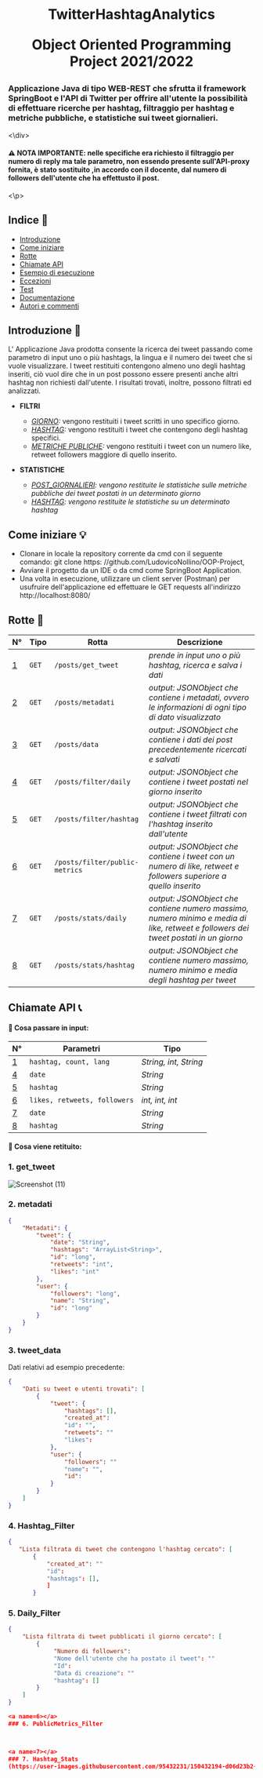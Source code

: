 <p align = "center">



<h1 align="center">TwitterHashtagAnalytics

Object Oriented Programming Project 2021/2022

### Applicazione Java di tipo WEB-REST che sfrutta il framework SpringBoot e l'API di Twitter per offrire all'utente la possibilità di effettuare ricerche per hashtag, filtraggio per hashtag e metriche pubbliche, e statistiche sui tweet giornalieri.

<\div>

#### :warning: NOTA IMPORTANTE: nelle specifiche era richiesto il filtraggio per numero di reply ma tale parametro, non essendo presente sull'API-proxy fornita, è stato sostituito ,in accordo con il docente, dal numero di followers dell'utente che ha effettusto il post.
<\p>

## **Indice** :bookmark_tabs:
* [Introduzione](#intro)
* [Come iniziare](#config)
* [Rotte](#rotte)
* [Chiamate API](#calls)
* [Esempio di esecuzione](#ex)
* [Eccezioni](#eccez)
* [Test](#test)
* [Documentazione](#doc)
* [Autori e commenti](#autor)

<a name="intro"></a>
## Introduzione :mega:

 L' Applicazione Java prodotta consente la ricerca dei tweet passando come parametro di input uno o più hashtags, la lingua e il numero dei tweet che si vuole visualizzare. I tweet restituiti contengono almeno uno degli hashtag inseriti, ciò vuol dire che in un post possono essere presenti anche altri hashtag non richiesti dall'utente.
 I risultati trovati, inoltre, possono filtrati ed analizzati.
* **FILTRI** 
  * *[GIORNO](#4):* vengono restituiti i tweet scritti in uno specifico giorno.
  * *[HASHTAG](#5):* vengono restituiti i tweet che contengono degli hashtag specifici.
  * *[METRICHE PUBLICHE](#6):* vengono restituiti i tweet con un numero like, retweet followers maggiore di quello inserito.

* **STATISTICHE** 
  * *[POST_GIORNALIERI](#7): vengono restituite le statistiche sulle metriche pubbliche dei tweet postati in un determinato giorno* 
  * *[HASHTAG](#8): vengono restituite le statistiche su un determinato hashtag* 
  
  <a name="config"></a>
## Come iniziare :bulb:
 * Clonare in locale la repository corrente da cmd con il seguente comando: git clone https: //github.com/LudovicoNollino/OOP-Project,
 * Avviare il progetto da un IDE o da cmd come SpringBoot Application.
 * Una volta in esecuzione, utilizzare un client server (Postman) per usufruire dell'applicazione ed effettuare le GET requests all'indirizzo http://localhost:8080/
 
 <a name="rotte"></a>
## Rotte :ship:

 N° |Tipo | Rotta | Descrizione
 ----- | ------------ | -------------------- | ----------------------
 [1](#1) |` GET ` | `/posts/get_tweet` | *prende in input uno o più hashtag, ricerca e salva i dati*
 [2](#2) |` GET ` | `/posts/metadati` | *output: JSONObject che contiene i metadati, ovvero le informazioni di ogni tipo di dato visualizzato*
 [3](#3) |` GET ` | `/posts/data` | *output: JSONObject che contiene i dati dei post precedentemente ricercati e salvati*
 [4](#4) |` GET ` | `/posts/filter/daily` | *output: JSONObject che contiene i tweet postati nel giorno inserito*
 [5](#5) |` GET ` | `/posts/filter/hashtag` | *output: JSONObject che contiene i tweet filtrati con l'hashtag inserito dall'utente*
 [6](#6) |` GET ` | `/posts/filter/public-metrics` | *output: JSONObject che contiene i tweet con un numero di like, retweet e followers superiore a quello inserito*
 [7](#7) |` GET ` | `/posts/stats/daily` | *output: JSONObject che contiene numero massimo, numero minimo e media di like, retweet e followers dei tweet postati in un giorno*
 [8](#8) |` GET ` | `/posts/stats/hashtag` | *output: JSONObject che contiene numero massimo, numero minimo e media degli hashtag per tweet*
 
 <a name="param"></a>
## Chiamate API :telephone_receiver:

#### :memo: Cosa passare in input:

N° | Parametri | Tipo 
----- | ------------ | -------------------- 
[1](#1) | `hashtag, count, lang` | *String, int, String*
[4](#4) | `date` | *String*
[5](#5) | `hashtag` | *String* 
[6](#6) | `likes, retweets, followers` | *int, int, int* 
[7](#7) | `date` | *String* 
[8](#8) | `hashtag` | *String* 

#### :page_with_curl: Cosa viene retituito:

<a name=1></a>
### 1. get_tweet

![Screenshot (11)](https://user-images.githubusercontent.com/95432231/150433081-3b794f8a-d582-4aee-8355-f50ed9b22b3c.png)

### 2. metadati

```json
{
    "Metadati": {
        "tweet": {
            "date": "String",
            "hashtags": "ArrayList<String>",
            "id": "long",
            "retweets": "int",
            "likes": "int"
        },
        "user": {
            "followers": "long",
            "name": "String",
            "id": "long"
        }
    }
}
```

<a name=3></a>
### 3. tweet_data
Dati relativi ad esempio precedente:
```json
{
    "Dati su tweet e utenti trovati": [
        {
            "tweet": {
                "hashtags": [],
                "created_at": 
                "id": "",
                "retweets": ""
                "likes":
            },
            "user": {
                "followers": ""
                "name": "",
                "id":
            }
        }
    ]
}
```

<a name=4></a>
### 4. Hashtag_Filter
 ```json
{
    "Lista filtrata di tweet che contengono l'hashtag cercato": [
        {
            "created_at": ""
            "id":
            "hashtags": [],
            ]
        }
```

<a name=5></a>
### 5. Daily_Filter
 ```json
 {
     "Lista filtrata di tweet pubblicati il giorno cercato": [
         {
              "Numero di followers":
              "Nome dell'utente che ha postato il tweet": ""
              "Id":
              "Data di creazione": ""
              "hashtag": []
         }
     ]
 }

<a name=6></a>
### 6. PublicMetrics_Filter



<a name=7></a>
### 7. Hashtag_Stats
(https://user-images.githubusercontent.com/95432231/150432194-d06d23b2-ab1a-46a9-858f-93d6770e253d.png)






